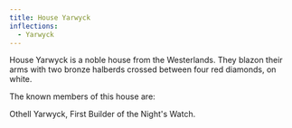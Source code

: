 ```yaml
---
title: House Yarwyck
inflections:
  - Yarwyck
---
```


House Yarwyck is a noble house from the Westerlands. They blazon their arms with two bronze halberds crossed between four red diamonds, on white.

The known members of this house are:

Othell Yarwyck, First Builder of the Night's Watch.


